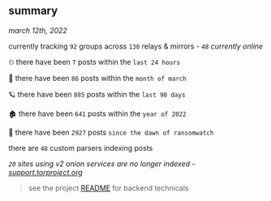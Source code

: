 
## summary
_march 12th, 2022_

currently tracking `92` groups across `130` relays & mirrors - _`48` currently online_

⏲ there have been `7` posts within the `last 24 hours`

🦈 there have been `86` posts within the `month of march`

🪐 there have been `885` posts within the `last 90 days`

🏚 there have been `641` posts within the `year of 2022`

🦕 there have been `2927` posts `since the dawn of ransomwatch`

there are `48` custom parsers indexing posts

_`20` sites using v2 onion services are no longer indexed - [support.torproject.org](https://support.torproject.org/onionservices/v2-deprecation/)_

> see the project [README](https://github.com/thetanz/ransomwatch#ransomwatch--) for backend technicals
